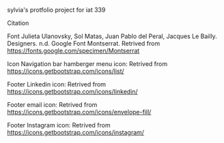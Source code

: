 sylvia's protfolio project for iat 339

 Citation

Font
Julieta Ulanovsky, Sol Matas, Juan Pablo del Peral, Jacques Le Bailly. Designers. n.d. Google Font Montserrat. 
Retrived from https://fonts.google.com/specimen/Montserrat

Icon
Navigation bar hamberger menu icon:
Retrived from https://icons.getbootstrap.com/icons/list/

Footer Linkedin icon:
Retrived from https://icons.getbootstrap.com/icons/linkedin/

Footer email icon:
Retrived from https://icons.getbootstrap.com/icons/envelope-fill/

Footer Instagram icon:
Retrived from https://icons.getbootstrap.com/icons/instagram/
